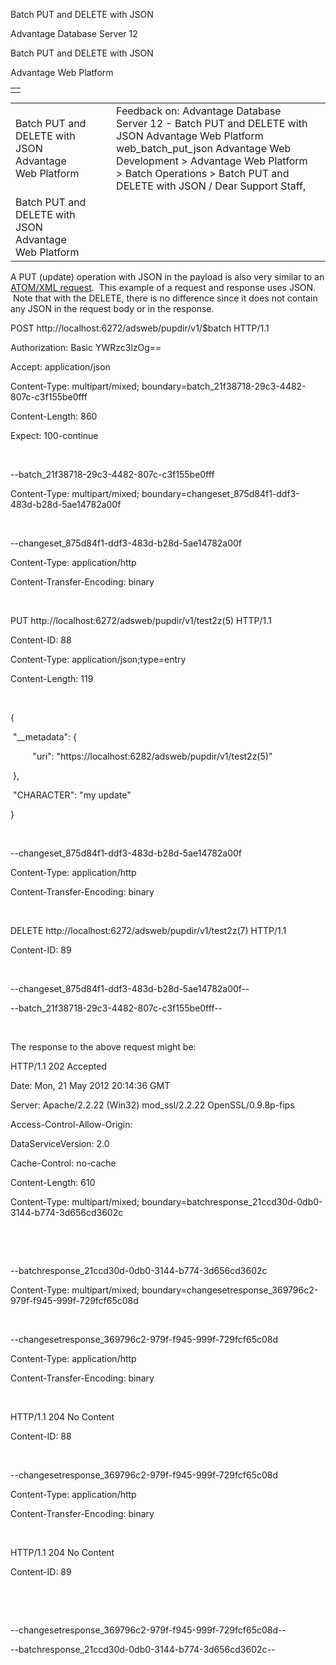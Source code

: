 Batch PUT and DELETE with JSON




Advantage Database Server 12  

Batch PUT and DELETE with JSON

Advantage Web Platform

|  |
| --- |
|  |

|  |  |  |  |  |
| --- | --- | --- | --- | --- |
| Batch PUT and DELETE with JSON  Advantage Web Platform |  |  | Feedback on: Advantage Database Server 12 - Batch PUT and DELETE with JSON Advantage Web Platform web\_batch\_put\_json Advantage Web Development > Advantage Web Platform > Batch Operations > Batch PUT and DELETE with JSON / Dear Support Staff, |  |
| Batch PUT and DELETE with JSON  Advantage Web Platform |  |  |  |  |

A PUT (update) operation with JSON in the payload is also very similar to an [ATOM/XML request](web_batch_request_example.htm).  This example of a request and response uses JSON.  Note that with the DELETE, there is no difference since it does not contain any JSON in the request body or in the response.

POST http://localhost:6272/adsweb/pupdir/v1/$batch HTTP/1.1

Authorization: Basic YWRzc3lzOg==

Accept: application/json

Content-Type: multipart/mixed; boundary=batch\_21f38718-29c3-4482-807c-c3f155be0fff

Content-Length: 860

Expect: 100-continue

 

--batch\_21f38718-29c3-4482-807c-c3f155be0fff

Content-Type: multipart/mixed; boundary=changeset\_875d84f1-ddf3-483d-b28d-5ae14782a00f

 

--changeset\_875d84f1-ddf3-483d-b28d-5ae14782a00f

Content-Type: application/http

Content-Transfer-Encoding: binary

 

PUT http://localhost:6272/adsweb/pupdir/v1/test2z(5) HTTP/1.1

Content-ID: 88

Content-Type: application/json;type=entry

Content-Length: 119

 

{

 "\_\_metadata": {

         "uri": "https://localhost:6282/adsweb/pupdir/v1/test2z(5)"

 },

 "CHARACTER": "my update"

}

 

--changeset\_875d84f1-ddf3-483d-b28d-5ae14782a00f

Content-Type: application/http

Content-Transfer-Encoding: binary

 

DELETE http://localhost:6272/adsweb/pupdir/v1/test2z(7) HTTP/1.1

Content-ID: 89

 

--changeset\_875d84f1-ddf3-483d-b28d-5ae14782a00f--

--batch\_21f38718-29c3-4482-807c-c3f155be0fff--

 

The response to the above request might be:

HTTP/1.1 202 Accepted

Date: Mon, 21 May 2012 20:14:36 GMT

Server: Apache/2.2.22 (Win32) mod\_ssl/2.2.22 OpenSSL/0.9.8p-fips

Access-Control-Allow-Origin:

DataServiceVersion: 2.0

Cache-Control: no-cache

Content-Length: 610

Content-Type: multipart/mixed; boundary=batchresponse\_21ccd30d-0db0-3144-b774-3d656cd3602c

 

 

--batchresponse\_21ccd30d-0db0-3144-b774-3d656cd3602c

Content-Type: multipart/mixed; boundary=changesetresponse\_369796c2-979f-f945-999f-729fcf65c08d

 

--changesetresponse\_369796c2-979f-f945-999f-729fcf65c08d

Content-Type: application/http

Content-Transfer-Encoding: binary

 

HTTP/1.1 204 No Content

Content-ID: 88

 

--changesetresponse\_369796c2-979f-f945-999f-729fcf65c08d

Content-Type: application/http

Content-Transfer-Encoding: binary

 

HTTP/1.1 204 No Content

Content-ID: 89

 

 

--changesetresponse\_369796c2-979f-f945-999f-729fcf65c08d--

--batchresponse\_21ccd30d-0db0-3144-b774-3d656cd3602c--